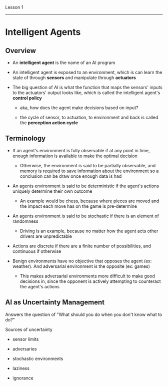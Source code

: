Lesson 1

---

# Intelligent Agents

## Overview

- An **intelligent agent** is the name of an AI program

- An intelligent agent is exposed to an environment, which is can learn the state of through **sensors** and manipulate through **actuators**

- The big question of AI is what the function that maps the sensors' inputs to the actuators' output looks like, which is called the intelligent agent's **control policy**

    - aka, how does the agent make decisions based on input?

    - the cycle of sensor, to actuation, to environment and back is called the **perception action cycle**

## Terminology

- If an agent's environment is fully observable if at any point in time, enough information is available to make the optimal decision

    - Otherwise, the environment is said to be partially observable, and memory is required to save information about the environment so a conclusion can be draw once enough data is had

- An agents environment is said to be deterministic if the agent's actions uniquely determine their own outcome

    - An example would be chess, because where pieces are moved and the impact each move has on the game is pre-determine

- An agents environment is said to be stochastic if there is an element of randomness

    - Driving is an example, because no matter how the agent acts other drivers are unpredictable

- Actions are discrete if there are a finite number of possibilities, and continuous if otherwise

- Benign environments have no objective that opposes the agent (ex: weather). And adversarial environment is the opposite (ex: games)
    - This makes adversarial environments more difficult to make good decisions in, since the opponent is actively attempting to counteract the agent's actions

## AI as Uncertainty Management

Answers the question of "What should you do when you don't know what to do?"

Sources of uncertainty

- sensor limits

- adversaries

- stochastic environments

- laziness

- ignorance
